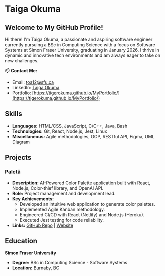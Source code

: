 # Taiga Okuma

## Welcome to My GitHub Profile!

Hi there! I'm Taiga Okuma, a passionate and aspiring software engineer currently pursuing a BSc in Computing Science with a focus on Software Systems at Simon Fraser University, graduating in January 2026. I thrive in dynamic and innovative tech environments and am always eager to take on new challenges.

📫 **Contact Me:**
- Email: toa12@sfu.ca
- LinkedIn: [Taiga Okuma](https://www.linkedin.com/in/taiga-okuma-43b021232/)
- Portfolio: [https://tigerokuma.github.io/MyPortfolio/](https://tigerokuma.github.io/MyPortfolio/)

## Skills

- **Languages:** HTML/CSS, JavaScript, C/C++, Java, Bash
- **Technologies:** Git, React, Node.js, Jest, Linux
- **Miscellaneous:** Agile methodologies, OOP, RESTful API, Figma, UML Diagram

## Projects

### Paletä 
- **Description:** AI-Powered Color Palette application built with React, Node.js, Color-thief library, and OpenAI API.
- **Role:** Project management and development lead.
- **Key Achievements:**
  - Developed an intuitive web application to generate color palettes.
  - Implemented Agile Kanban methodology.
  - Engineered CI/CD with React (Netlify) and Node.js (Heroku).
  - Executed Jest testing for code reliability.
- **Links:** [GitHub Repo](https://github.com/scp10sfu/Root-9-Group-Project) | [Website](https://mypaleta.netlify.app/)

## Education

**Simon Fraser University**
- **Degree:** BSc in Computing Science - Software Systems
- **Location:** Burnaby, BC

